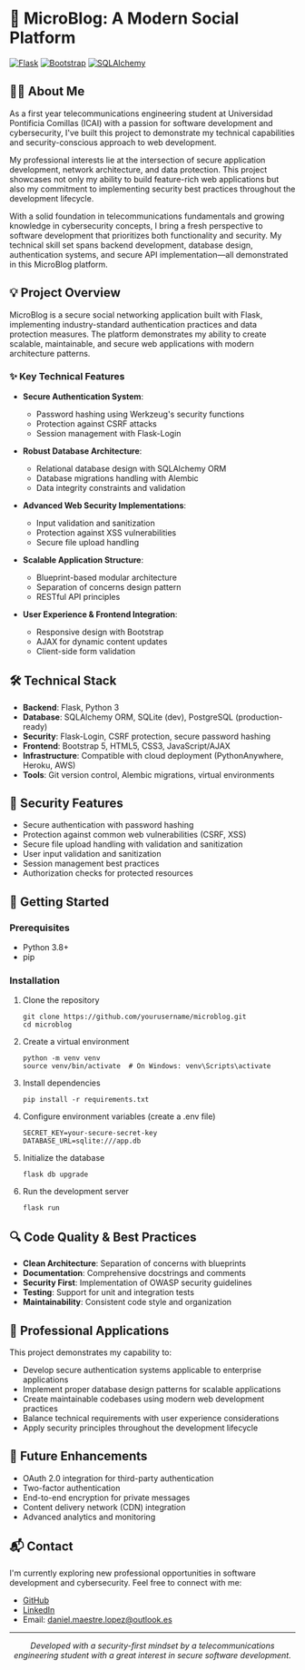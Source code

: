 # 🚀 MicroBlog: A Modern Social Platform

[![Flask](https://img.shields.io/badge/Flask-000000?style=for-the-badge&logo=flask&logoColor=white)](https://flask.palletsprojects.com/)
[![Bootstrap](https://img.shields.io/badge/Bootstrap-7952B3?style=for-the-badge&logo=bootstrap&logoColor=white)](https://getbootstrap.com/)
[![SQLAlchemy](https://img.shields.io/badge/SQLAlchemy-4479A1?style=for-the-badge&logo=python&logoColor=white)](https://www.sqlalchemy.org/)

## 🧑‍💻 About Me

As a first year telecommunications engineering student at Universidad Pontificia Comillas (ICAI) with a passion for software development and cybersecurity, I've built this project to demonstrate my technical capabilities and security-conscious approach to web development.

My professional interests lie at the intersection of secure application development, network architecture, and data protection. This project showcases not only my ability to build feature-rich web applications but also my commitment to implementing security best practices throughout the development lifecycle.

With a solid foundation in telecommunications fundamentals and growing knowledge in cybersecurity concepts, I bring a fresh perspective to software development that prioritizes both functionality and security. My technical skill set spans backend development, database design, authentication systems, and secure API implementation—all demonstrated in this MicroBlog platform.

## 💡 Project Overview

MicroBlog is a secure social networking application built with Flask, implementing industry-standard authentication practices and data protection measures. The platform demonstrates my ability to create scalable, maintainable, and secure web applications with modern architecture patterns.

### ✨ Key Technical Features

- **Secure Authentication System**:
  - Password hashing using Werkzeug's security functions
  - Protection against CSRF attacks
  - Session management with Flask-Login
  
- **Robust Database Architecture**:
  - Relational database design with SQLAlchemy ORM
  - Database migrations handling with Alembic
  - Data integrity constraints and validation
  
- **Advanced Web Security Implementations**:
  - Input validation and sanitization
  - Protection against XSS vulnerabilities
  - Secure file upload handling
  
- **Scalable Application Structure**:
  - Blueprint-based modular architecture
  - Separation of concerns design pattern
  - RESTful API principles

- **User Experience & Frontend Integration**:
  - Responsive design with Bootstrap
  - AJAX for dynamic content updates
  - Client-side form validation

## 🛠️ Technical Stack

- **Backend**: Flask, Python 3
- **Database**: SQLAlchemy ORM, SQLite (dev), PostgreSQL (production-ready)
- **Security**: Flask-Login, CSRF protection, secure password hashing
- **Frontend**: Bootstrap 5, HTML5, CSS3, JavaScript/AJAX
- **Infrastructure**: Compatible with cloud deployment (PythonAnywhere, Heroku, AWS)
- **Tools**: Git version control, Alembic migrations, virtual environments

## 🔐 Security Features

- Secure authentication with password hashing
- Protection against common web vulnerabilities (CSRF, XSS)
- Secure file upload handling with validation and sanitization
- User input validation and sanitization
- Session management best practices
- Authorization checks for protected resources

## 🚀 Getting Started

### Prerequisites

- Python 3.8+
- pip

### Installation

1. Clone the repository
   ```
   git clone https://github.com/yourusername/microblog.git
   cd microblog
   ```

2. Create a virtual environment
   ```
   python -m venv venv
   source venv/bin/activate  # On Windows: venv\Scripts\activate
   ```

3. Install dependencies
   ```
   pip install -r requirements.txt
   ```

4. Configure environment variables (create a .env file)
   ```
   SECRET_KEY=your-secure-secret-key
   DATABASE_URL=sqlite:///app.db
   ```

5. Initialize the database
   ```
   flask db upgrade
   ```

6. Run the development server
   ```
   flask run
   ```

## 🔍 Code Quality & Best Practices

- **Clean Architecture**: Separation of concerns with blueprints
- **Documentation**: Comprehensive docstrings and comments
- **Security First**: Implementation of OWASP security guidelines
- **Testing**: Support for unit and integration tests
- **Maintainability**: Consistent code style and organization

## 💼 Professional Applications

This project demonstrates my capability to:
- Develop secure authentication systems applicable to enterprise applications
- Implement proper database design patterns for scalable applications
- Create maintainable codebases using modern web development practices
- Balance technical requirements with user experience considerations
- Apply security principles throughout the development lifecycle

## 🔮 Future Enhancements

- OAuth 2.0 integration for third-party authentication
- Two-factor authentication
- End-to-end encryption for private messages
- Content delivery network (CDN) integration
- Advanced analytics and monitoring

## 📬 Contact

I'm currently exploring new professional opportunities in software development and cybersecurity. Feel free to connect with me:

- [GitHub](https://github.com/radami2006)
- [LinkedIn](https://www.linkedin.com/in/daniel-maestre-l%C3%B3pez-1a5287332/)
- Email: daniel.maestre.lopez@outlook.es

---

<p align="center">
  <i>Developed with a security-first mindset by a telecommunications engineering student with a great interest in secure software development.</i>
</p>
